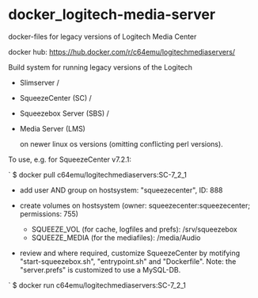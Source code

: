 # docker_logitech-media-server
docker-files for legacy versions of Logitech Media Center

docker hub: https://hub.docker.com/r/c64emu/logitechmediaservers/

Build system for running legacy versions of the Logitech
- Slimserver /
- SqueezeCenter (SC) /    
- Squeezebox Server (SBS) /    
- Media Server (LMS)
    
  on newer linux os versions (omitting conflicting perl versions).

To use, e.g. for SqueezeCenter v7.2.1:

`  $ docker pull c64emu/logitechmediaservers:SC-7_2_1

- add user AND group on hostsystem: "squeezecenter", ID: 888
- create volumes on hostsystem (owner: squeezecenter:squeezecenter; permissions: 755)
    - SQUEEZE_VOL (for cache, logfiles and prefs): /srv/squeezebox
    - SQUEEZE_MEDIA (for the mediafiles): /media/Audio

 - review and where required, customize SqueezeCenter by motifying "start-squeezebox.sh", "entrypoint.sh" and "Dockerfile".
  Note: the "server.prefs" is customized to use a MySQL-DB.

`  $ docker run c64emu/logitechmediaservers:SC-7_2_1
